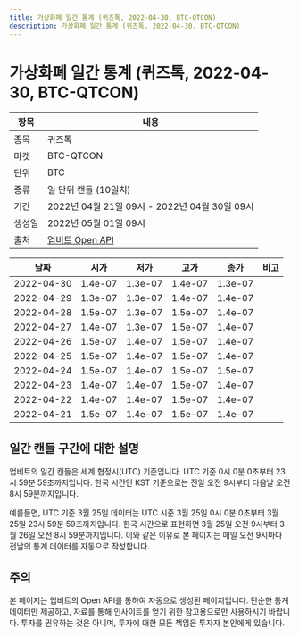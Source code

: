 ```yaml
---
title: 가상화폐 일간 통계 (퀴즈톡, 2022-04-30, BTC-QTCON)
description: 가상화폐 일간 통계 (퀴즈톡, 2022-04-30, BTC-QTCON)
---
```



가상화폐 일간 통계 (퀴즈톡, 2022-04-30, BTC-QTCON)
===

|항목|내용|
|--|--|
|종목|퀴즈톡|
|마켓|BTC-QTCON|
|단위|BTC|
|종류|일 단위 캔들 (10일치)|
|기간|2022년 04월 21일 09시 - 2022년 04월 30일 09시|
|생성일|2022년 05월 01일 09시|
|출처|[업비트 Open API](https://docs.upbit.com)|


|날짜|시가|저가|고가|종가|비고|
|--|--|--|--|--|--|
|2022-04-30|1.4e-07|1.3e-07|1.4e-07|1.3e-07|    |
|2022-04-29|1.3e-07|1.3e-07|1.4e-07|1.4e-07|    |
|2022-04-28|1.5e-07|1.3e-07|1.5e-07|1.4e-07|    |
|2022-04-27|1.4e-07|1.3e-07|1.5e-07|1.4e-07|    |
|2022-04-26|1.5e-07|1.4e-07|1.5e-07|1.4e-07|    |
|2022-04-25|1.5e-07|1.4e-07|1.5e-07|1.4e-07|    |
|2022-04-24|1.5e-07|1.4e-07|1.5e-07|1.5e-07|    |
|2022-04-23|1.4e-07|1.4e-07|1.5e-07|1.4e-07|    |
|2022-04-22|1.4e-07|1.4e-07|1.5e-07|1.4e-07|    |
|2022-04-21|1.5e-07|1.4e-07|1.5e-07|1.4e-07|    |


일간 캔들 구간에 대한 설명
---


업비트의 일간 캔들은 세계 협정시(UTC) 기준입니다. 
UTC 기준 0시 0분 0초부터 23시 59분 59초까지입니다. 
한국 시간인 KST 기준으로는 전일 오전 9시부터 다음날 오전 8시 59분까지입니다. 


예를들면, UTC 기준 3월 25일 데이터는 UTC 시준 3월 25일 0시 0분 0초부터 3월 25일 23시 59분 59초까지입니다. 
한국 시간으로 표현하면 3월 25일 오전 9시부터 3월 26일 오전 8시 59분까지입니다. 
이와 같은 이유로 본 페이지는 매일 오전 9시마다 전날의 통계 데이터를 자동으로 작성합니다. 


주의
---


본 페이지는 업비트의 Open API를 통하여 자동으로 생성된 페이지입니다. 
단순한 통계 데이터만 제공하고, 자료를 통해 인사이트를 얻기 위한 참고용으로만 사용하시기 바랍니다. 
투자를 권유하는 것은 아니며, 투자에 대한 모든 책임은 투자자 본인에게 있습니다. 

